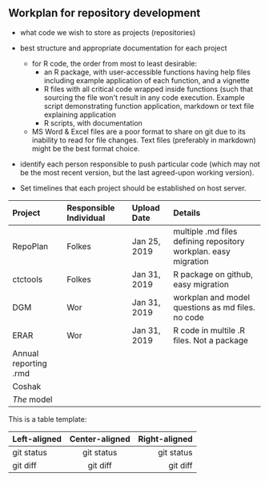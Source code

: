 ## Workplan for repository development

* what code we wish to store as projects (repositories)
* best structure and appropriate documentation for each project
	+ for R code, the order from most to least desirable:
	    + an R package, with user-accessible functions having help files including example application of each function, and a vignette
	    + R files with all critical code wrapped inside functions (such that sourcing the file won't result in any code execution. Example script demonstrating function application, markdown or text file explaining application
	    + R scripts, with documentation
	 + MS Word & Excel files are a poor format to share on git due to its inability to read for file changes. Text files (preferably in markdown) might be the best format choice.
	     
* identify each person responsible to push particular code (which may not be the most recent version, but the last agreed-upon working version).
* Set timelines that each project should be established on host server.

<!--- this is a comment --->

| Project | Responsible Individual  | Upload Date | Details|
| :---    |     :---     |   :--- |    :--- |
| RepoPlan  | Folkes   | Jan 25, 2019   | multiple .md files defining repository workplan. easy migration |
| ctctools  | Folkes   | Jan 31, 2019   | R package on github, easy migration |
| DGM | Wor | Jan 31, 2019 | workplan and model questions as md files. no code |
| ERAR | Wor  | Jan 31, 2019   | R code in multile .R files. Not a package |
| Annual reporting .rmd  |    |    |
| Coshak  |    |    |
| _The_ model  |    |    |

This is a table template:

| Left-aligned | Center-aligned | Right-aligned |
| :---         |     :---:      |          ---: |
| git status   | git status     | git status    |
| git diff     | git diff       | git diff      |
